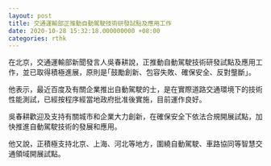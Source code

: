 ```yaml
---
layout: post
title: 交通運輸部正推動自動駕駛技術研發試點及應用工作
date: 2020-10-28 15:32:18.000000000 +08:00
categories: rthk
---
```


在北京，交通運輸部新聞發言人吳春耕說，正推動自動駕駛技術研發試點及應用工作，並已取得積極進展，原則是｢鼓勵創新、包容失敗、確保安全、反對壟斷｣。

他表示，最近百度及有關企業推出自動駕駛的士，是在實際道路交通環境下的技術性能測試，已經按程序經當地政府批准後實施，目前運作良好。

吳春耕歡迎及支持有關城市和企業大力創新，在確保安全下依法合規開展試點，加快推進自動駕駛技術的發展和應用。

他又說，正積極支持北京、上海、河北等地方，圍繞自動駕駛、車路協同等智慧交通領域開展試點。
